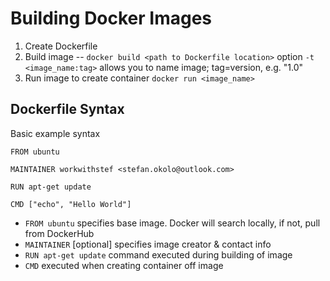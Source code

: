 # Building Docker Images


1. Create Dockerfile 
2. Build image -- `docker build <path to Dockerfile location>` 
	option `-t <image_name:tag>` allows you to name image; tag=version, e.g. "1.0"
3. Run image to create container `docker run <image_name>`



## Dockerfile Syntax


Basic example syntax
```
FROM ubuntu

MAINTAINER workwithstef <stefan.okolo@outlook.com>

RUN apt-get update

CMD ["echo", "Hello World"]
```
- `FROM ubuntu` specifies base image. Docker will search locally, if not, pull from DockerHub
- `MAINTAINER` [optional] specifies image creator & contact info
- `RUN apt-get update` command executed during building of image
- `CMD` executed when creating container off image